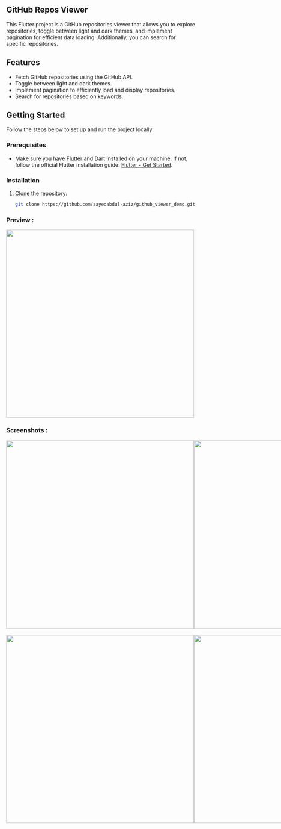 ## GitHub Repos Viewer

This Flutter project is a GitHub repositories viewer that allows you to explore repositories, toggle between light and dark themes, and implement pagination for efficient data loading. Additionally, you can search for specific repositories.

## Features

- Fetch GitHub repositories using the GitHub API.
- Toggle between light and dark themes.
- Implement pagination to efficiently load and display repositories.
- Search for repositories based on keywords.

## Getting Started

Follow the steps below to set up and run the project locally:

### Prerequisites

- Make sure you have Flutter and Dart installed on your machine. If not, follow the official Flutter installation guide: [Flutter - Get Started](https://flutter.dev/docs/get-started/install).

### Installation

1. Clone the repository:

   ```bash
   git clone https://github.com/sayedabdul-aziz/github_viewer_demo.git
### Preview :
  <div>
  <img src="https://github.com/sayedabdul-aziz/github_viewer_demo/blob/main/screenshots/prefiew.gif" height="500">
   <br>
  </div>
  
### Screenshots :
 
<div style="display: flex; flex-direction: row;">
  <img src="https://github.com/sayedabdul-aziz/github_viewer_demo/blob/main/screenshots/1.png" height="500">
  <img src="https://github.com/sayedabdul-aziz/github_viewer_demo/blob/main/screenshots/2.png" height="500">
</div>

<br>
<div style="display: flex; flex-direction: row;">
  <img src="https://github.com/sayedabdul-aziz/github_viewer_demo/blob/main/screenshots/3.png" height="500">
  <img src="https://github.com/sayedabdul-aziz/github_viewer_demo/blob/main/screenshots/4.png" height="500">
</div>


